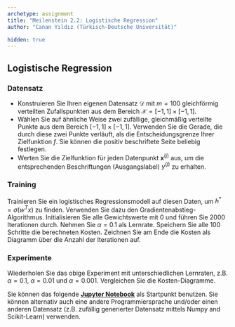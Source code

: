 ```yaml
---
archetype: assignment
title: "Meilenstein 2.2: Logistische Regression"
author: "Canan Yıldız (Türkisch-Deutsche Universität)"

hidden: true
---
```



## Logistische Regression

### Datensatz
*   Konstruieren Sie Ihren eigenen Datensatz $\mathcal{D}$ mit $m=100$ gleichförmig verteilten Zufallspunkten aus dem Bereich $\mathcal{X}=[−1, 1]\times[−1, 1]$.
*   Wählen Sie auf ähnliche Weise zwei zufällige, gleichmäßig verteilte Punkte aus dem Bereich $[−1, 1]\times[−1, 1]$. Verwenden Sie die Gerade, die durch diese zwei Punkte verläuft, als die Entscheidungsgrenze Ihrer Zielfunktion $f$. Sie können die positiv beschriftete Seite beliebig festlegen.
*   Werten Sie die Zielfunktion für jeden Datenpunkt $\mathbf{x}^{(j)}$ aus, um die entsprechenden Beschriftungen (Ausgangslabel) $y^{(j)}$ zu erhalten.

### Training
Trainieren Sie ein logistisches Regressionsmodell auf diesen Daten, um
$h^{*}=\sigma(w^T x)$ zu finden. Verwenden Sie dazu den Gradientenabstieg-Algorithmus. Initialisieren Sie alle Gewichtswerte mit 0 und führen Sie 2000 Iterationen durch. Nehmen Sie $\alpha=0.1$ als Lernrate. Speichern Sie alle 100 Schritte die berechneten Kosten. Zeichnen Sie am Ende die Kosten als Diagramm über die Anzahl der Iterationen auf.

### Experimente
Wiederholen Sie das obige Experiment mit unterschiedlichen Lernraten, z.B. $\alpha=0.1$, $\alpha=0.01$ und $\alpha=0.001$. Vergleichen Sie die Kosten-Diagramme.


Sie können das folgende [**Jupyter Notebook**](https://github.com/Artificial-Intelligence-HSBI-TDU/KI-Vorlesung/blob/master/homework/files/logistische_regression_starter.ipynb) als Startpunkt benutzen. Sie können alternativ auch eine andere Programmiersprache und/oder einen anderen Datensatz (z.B. zufällig generierter Datensatz mittels Numpy and Scikit-Learn) verwenden.
